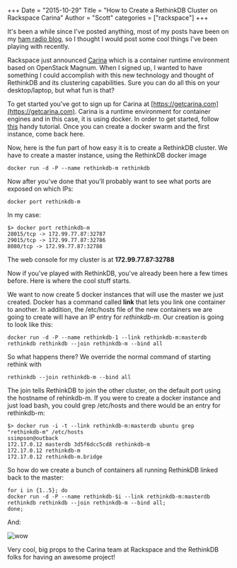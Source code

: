 +++
Date = "2015-10-29"
Title = "How to Create a RethinkDB Cluster on Rackspace Carina"
Author = "Scott"
categories = ["rackspace"]
+++

It's been a while since I've posted anything, most of my posts have been on my [ham radio blog](http://blog.kf5way.com), so I thought I would post some cool things I've been playing with recently.

Rackspace just announced [Carina](https://getcarina.com) which is a container runtime environment based on OpenStack Magnum.  When I signed up, I wanted to have something I could accomplish with this new technology and thought of RethinkDB and its clustering capabilities.  Sure you can do all this on your desktop/laptop, but what fun is that?

To get started you've got to sign up for Carina at [https://getcarina.com](https://getcarina.com).  Carina is a runtime environment for container engines and in this case, it is using docker.  In order to get started, follow [this](https://getcarina.com/docs/getting-started/getting-started-on-carina/) handy tutorial.  Once you can create a docker swarm and the first instance, come back here.

Now, here is the fun part of how easy it is to create a RethinkDB cluster.  We have to create a master instance, using the RethinkDB docker image

    docker run -d -P --name rethinkdb-m rethinkdb

Now after you've done that you'll probably want to see what ports are exposed on which IPs:

    docker port rethinkdb-m

In my case:

    $> docker port rethinkdb-m
    28015/tcp -> 172.99.77.87:32787
    29015/tcp -> 172.99.77.87:32786
    8080/tcp -> 172.99.77.87:32788

The web console for my cluster is at **172.99.77.87:32788**

Now if you've played with RethinkDB, you've already been here a few times before.  Here is where the cool stuff starts.  

We want to now create 5 docker instances that will use the master we just created.  Docker has a command called **link** that lets you link one container to another.  In addition, the /etc/hosts file of the new containers we are going to create will have an IP entry for *rethinkdb-m*. Our creation is going to look like this:

    docker run -d -P --name rethinkdb-1 --link rethinkdb-m:masterdb rethinkdb rethinkdb --join rethinkdb-m --bind all

So what happens there?  We override the normal command of starting rethink with

    rethinkdb --join rethinkdb-m --bind all

The join tells RethinkDB to join the other cluster, on the default port using the hostname of rehinkdb-m.  If you were to create a docker instance and just load bash, you could grep /etc/hosts and there would be an entry for rethinkdb-m:

    $> docker run -i -t --link rethinkdb-m:masterdb ubuntu grep "rethinkdb-m" /etc/hosts                                                                                                              ssimpson@outback
    172.17.0.12	masterdb 3d5f6dcc5cd8 rethinkdb-m
    172.17.0.12	rethinkdb-m
    172.17.0.12	rethinkdb-m.bridge

So how do we create a bunch of containers all running RethinkDB linked back to the master:

    for i in {1..5}; do
    docker run -d -P --name rethinkdb-$i --link rethinkdb-m:masterdb rethinkdb rethinkdb --join rethinkdb-m --bind all;
    done;

And:

![wow](http://share.scottic.us/rethinkdb_cluster.png)

Very cool, big props to the Carina team at Rackspace and the RethinkDB folks for having an awesome project!
